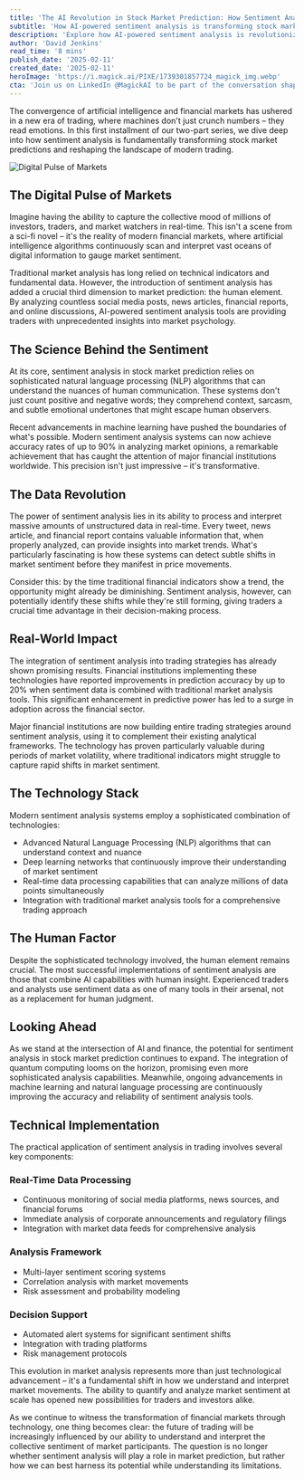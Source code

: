 ```yaml
---
title: 'The AI Revolution in Stock Market Prediction: How Sentiment Analysis is Reshaping Trading Strategies (Part 1)'
subtitle: 'How AI-powered sentiment analysis is transforming stock market predictions'
description: 'Explore how AI-powered sentiment analysis is revolutionizing stock market predictions. Learn how modern trading strategies now incorporate emotional intelligence through sophisticated natural language processing, achieving up to 90% accuracy in market sentiment analysis and improving prediction accuracy by 20% when combined with traditional methods.'
author: 'David Jenkins'
read_time: '8 mins'
publish_date: '2025-02-11'
created_date: '2025-02-11'
heroImage: 'https://i.magick.ai/PIXE/1739301857724_magick_img.webp'
cta: 'Join us on LinkedIn @MagickAI to be part of the conversation shaping the future of AI in financial markets. Connect with industry experts and stay updated on the latest developments in sentiment analysis and trading technologies.'
---
```


The convergence of artificial intelligence and financial markets has ushered in a new era of trading, where machines don't just crunch numbers – they read emotions. In this first installment of our two-part series, we dive deep into how sentiment analysis is fundamentally transforming stock market predictions and reshaping the landscape of modern trading.

![Digital Pulse of Markets](https://i.magick.ai/PIXE/1739301857728_magick_img.webp)

## The Digital Pulse of Markets

Imagine having the ability to capture the collective mood of millions of investors, traders, and market watchers in real-time. This isn't a scene from a sci-fi novel – it's the reality of modern financial markets, where artificial intelligence algorithms continuously scan and interpret vast oceans of digital information to gauge market sentiment.

Traditional market analysis has long relied on technical indicators and fundamental data. However, the introduction of sentiment analysis has added a crucial third dimension to market prediction: the human element. By analyzing countless social media posts, news articles, financial reports, and online discussions, AI-powered sentiment analysis tools are providing traders with unprecedented insights into market psychology.

## The Science Behind the Sentiment

At its core, sentiment analysis in stock market prediction relies on sophisticated natural language processing (NLP) algorithms that can understand the nuances of human communication. These systems don't just count positive and negative words; they comprehend context, sarcasm, and subtle emotional undertones that might escape human observers.

Recent advancements in machine learning have pushed the boundaries of what's possible. Modern sentiment analysis systems can now achieve accuracy rates of up to 90% in analyzing market opinions, a remarkable achievement that has caught the attention of major financial institutions worldwide. This precision isn't just impressive – it's transformative.

## The Data Revolution

The power of sentiment analysis lies in its ability to process and interpret massive amounts of unstructured data in real-time. Every tweet, news article, and financial report contains valuable information that, when properly analyzed, can provide insights into market trends. What's particularly fascinating is how these systems can detect subtle shifts in market sentiment before they manifest in price movements.

Consider this: by the time traditional financial indicators show a trend, the opportunity might already be diminishing. Sentiment analysis, however, can potentially identify these shifts while they're still forming, giving traders a crucial time advantage in their decision-making process.

## Real-World Impact

The integration of sentiment analysis into trading strategies has already shown promising results. Financial institutions implementing these technologies have reported improvements in prediction accuracy by up to 20% when sentiment data is combined with traditional market analysis tools. This significant enhancement in predictive power has led to a surge in adoption across the financial sector.

Major financial institutions are now building entire trading strategies around sentiment analysis, using it to complement their existing analytical frameworks. The technology has proven particularly valuable during periods of market volatility, where traditional indicators might struggle to capture rapid shifts in market sentiment.

## The Technology Stack

Modern sentiment analysis systems employ a sophisticated combination of technologies:

- Advanced Natural Language Processing (NLP) algorithms that can understand context and nuance
- Deep learning networks that continuously improve their understanding of market sentiment
- Real-time data processing capabilities that can analyze millions of data points simultaneously
- Integration with traditional market analysis tools for a comprehensive trading approach

## The Human Factor

Despite the sophisticated technology involved, the human element remains crucial. The most successful implementations of sentiment analysis are those that combine AI capabilities with human insight. Experienced traders and analysts use sentiment data as one of many tools in their arsenal, not as a replacement for human judgment.

## Looking Ahead

As we stand at the intersection of AI and finance, the potential for sentiment analysis in stock market prediction continues to expand. The integration of quantum computing looms on the horizon, promising even more sophisticated analysis capabilities. Meanwhile, ongoing advancements in machine learning and natural language processing are continuously improving the accuracy and reliability of sentiment analysis tools.

## Technical Implementation

The practical application of sentiment analysis in trading involves several key components:

### Real-Time Data Processing

- Continuous monitoring of social media platforms, news sources, and financial forums
- Immediate analysis of corporate announcements and regulatory filings
- Integration with market data feeds for comprehensive analysis

### Analysis Framework

- Multi-layer sentiment scoring systems
- Correlation analysis with market movements
- Risk assessment and probability modeling

### Decision Support

- Automated alert systems for significant sentiment shifts
- Integration with trading platforms
- Risk management protocols

This evolution in market analysis represents more than just technological advancement – it's a fundamental shift in how we understand and interpret market movements. The ability to quantify and analyze market sentiment at scale has opened new possibilities for traders and investors alike.

As we continue to witness the transformation of financial markets through technology, one thing becomes clear: the future of trading will be increasingly influenced by our ability to understand and interpret the collective sentiment of market participants. The question is no longer whether sentiment analysis will play a role in market prediction, but rather how we can best harness its potential while understanding its limitations.
